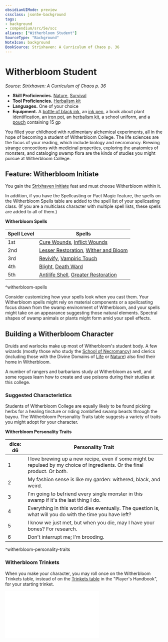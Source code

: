 ```yaml
---
obsidianUIMode: preview
cssclass: json5e-background
tags:
- background
- compendium/src/5e/scc
aliases: ["Witherbloom Student"]
SourceType: "Background"
NoteIcon: background
BookSource: Strixhaven: A Curriculum of Chaos p. 36
---
```

# Witherbloom Student
*Source: Strixhaven: A Curriculum of Chaos p. 36*  

- **Skill Proficiencies.** [Nature](/2-Mechanics/CLI/rules/skills.md#Nature), [Survival](/2-Mechanics/CLI/rules/skills.md#Survival)  
- **Tool Proficiencies.** [Herbalism kit](/2-Mechanics/CLI/items/herbalism-kit.md)  
- **Languages.** One of your choice  
- **Equipment.** A [bottle of black ink](/2-Mechanics/CLI/items/ink-1-ounce-bottle.md), an [ink pen](/2-Mechanics/CLI/items/ink-pen.md), a book about plant identification, an [iron pot](/2-Mechanics/CLI/items/iron-pot.md), an [herbalism kit](/2-Mechanics/CLI/items/herbalism-kit.md), a school uniform, and a [pouch](/2-Mechanics/CLI/items/pouch.md) containing 15 gp  

You filled your childhood with rudimentary alchemical experiments, all in the hope of becoming a student of Witherbloom College. The life sciences are the focus of your reading, which include biology and necromancy. Brewing strange concoctions with medicinal properties, exploring the anatomies of monsters, and cataloging swamp flora are the kinds of studies you might pursue at Witherbloom College.

## Feature: Witherbloom Initiate

You gain the [Strixhaven Initiate](/2-Mechanics/CLI/feats/strixhaven-initiate-scc.md) feat and must choose Witherbloom within it.

In addition, if you have the Spellcasting or Pact Magic feature, the spells on the Witherbloom Spells table are added to the spell list of your spellcasting class. (If you are a multiclass character with multiple spell lists, these spells are added to all of them.)

**Witherbloom Spells**

| Spell Level | Spells |
|-------------|--------|
| 1st | [Cure Wounds](/2-Mechanics/CLI/spells/cure-wounds.md), [Inflict Wounds](/2-Mechanics/CLI/spells/inflict-wounds.md) |
| 2nd | [Lesser Restoration](/2-Mechanics/CLI/spells/lesser-restoration.md), [Wither and Bloom](/2-Mechanics/CLI/spells/wither-and-bloom-scc.md) |
| 3rd | [Revivify](/2-Mechanics/CLI/spells/revivify.md), [Vampiric Touch](/2-Mechanics/CLI/spells/vampiric-touch.md) |
| 4th | [Blight](/2-Mechanics/CLI/spells/blight.md), [Death Ward](/2-Mechanics/CLI/spells/death-ward.md) |
| 5th | [Antilife Shell](/2-Mechanics/CLI/spells/antilife-shell.md), [Greater Restoration](/2-Mechanics/CLI/spells/greater-restoration.md) |
^witherbloom-spells

Consider customizing how your spells look when you cast them. Your Witherbloom spells might rely on material components or a spellcasting focus drawn from the swamp environment of Witherbloom, and your spells might take on an appearance suggesting those natural elements. Spectral shapes of swamp animals or plants might form amid your spell effects.

## Building a Witherbloom Character

Druids and warlocks make up most of Witherbloom's student body. A few wizards (mostly those who study the [School of Necromancy](/2-Mechanics/CLI/classes/wizard-school-of-necromancy.md)) and clerics (including those with the Divine Domains of [Life](/2-Mechanics/CLI/classes/cleric-life-domain.md) or [Nature](/2-Mechanics/CLI/classes/cleric-nature-domain.md)) also find their home in Witherbloom.

A number of rangers and barbarians study at Witherbloom as well, and some rogues learn how to create and use poisons during their studies at this college.

### Suggested Characteristics

Students of Witherbloom College are equally likely to be found picking herbs for a healing tincture or riding zombified swamp beasts through the bayou. The Witherbloom Personality Traits table suggests a variety of traits you might adopt for your character.

**Witherbloom Personality Traits**

| dice: d6 | Personality Trait |
|----------|-------------------|
| 1 | I love brewing up a new recipe, even if some might be repulsed by my choice of ingredients. Or the final product. Or both. |
| 2 | My fashion sense is like my garden: withered, black, and weird. |
| 3 | I'm going to befriend every single monster in this swamp if it's the last thing I do. |
| 4 | Everything in this world dies eventually. The question is, what will you do with the time you have left? |
| 5 | I know we just met, but when you die, may I have your bones? For research. |
| 6 | Don't interrupt me; I'm brooding. |
^witherbloom-personality-traits

### Witherbloom Trinkets

When you make your character, you may roll once on the Witherbloom Trinkets table, instead of on the [Trinkets table](/2-Mechanics/CLI/items/trinket.md) in the "Player's Handbook", for your starting trinket.

![Witherbloom Trinkets](/2-Mechanics/CLI/tables/witherbloom-trinkets-scc.md)